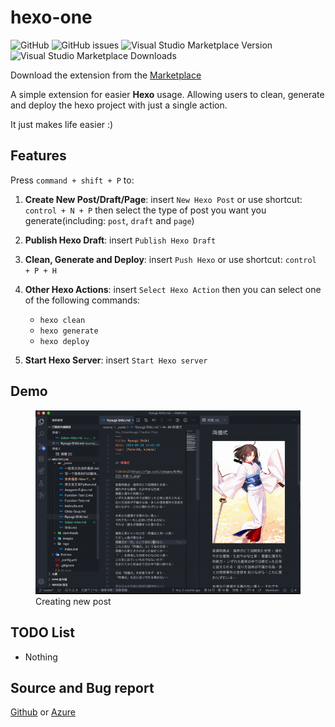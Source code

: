 # hexo-one

![GitHub](https://img.shields.io/github/license/Meowcolm024/hexo-one)
![GitHub issues](https://img.shields.io/github/issues/Meowcolm024/hexo-one)
![Visual Studio Marketplace Version](https://img.shields.io/visual-studio-marketplace/v/Meowcolm024.hexo-one)
![Visual Studio Marketplace Downloads](https://img.shields.io/visual-studio-marketplace/d/Meowcolm024.hexo-one)

Download the extension from the [Marketplace](https://marketplace.visualstudio.com/items?itemName=Meowcolm024.hexo-one)

A simple extension for easier __Hexo__ usage. Allowing users to
 clean, generate and deploy the hexo project with just a single action.

It just makes life easier :)

## Features

Press ```command + shift + P``` to:

1. __Create New Post/Draft/Page__: insert ```New Hexo Post``` or use shortcut: ```control + N + P``` then select the type of post you want you generate(including: `post`, `draft` and `page`)

2. __Publish Hexo Draft__: insert ```Publish Hexo Draft```

3. __Clean, Generate and Deploy__: insert ```Push Hexo``` or use shortcut: ```control + P + H```

4. __Other Hexo Actions__: insert ```Select Hexo Action``` then you can select one of the following commands:
   - `hexo clean`
   - `hexo generate`
   - `hexo deploy`

5. __Start Hexo Server__: insert ```Start Hexo server```

## Demo

<figure>
    <img src="images/sh.gif" alt= "Creating new post">
    <figcaption>Creating new post</figcaption>
</figure>

## TODO List

- Nothing

## Source and Bug report

[Github](https://github.com/Meowcolm024/hexo-one) or [Azure](https://meowcolm024.visualstudio.com/VSCode%20Extension/_git/hexo-one)
